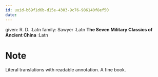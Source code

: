 ```yaml
---
id: uuid-b69f1d6b-d15e-4303-9c76-986140f8ef50
date: 
---
```


given: R. D.  :Latn
family: Sawyer :Latn
**The Seven Military Classics of Ancient China** :Latn
# Note
Literal translations with readable annotation.  A fine book.